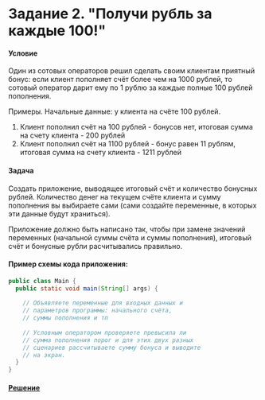 # Задание 2.  "Получи рубль за каждые 100!"

#### Условие
Один из сотовых операторов решил сделать своим клиентам приятный бонус: если клиент пополняет счёт более чем на 1000 рублей, то сотовый оператор дарит ему по 1 рублю за каждые полные 100 рублей пополнения.

Примеры. Начальные данные: у клиента на счёте 100 рублей.
1. Клиент пополнил счёт на 100 рублей - бонусов нет, итоговая сумма на счету клиента - 200 рублей
2. Клиент пополнил счёт на 1100 рублей - бонус равен 11 рублям, итоговая сумма на счету клиента - 1211 рублей

#### Задача
Создать приложение, выводящее итоговый счёт и количество бонусных рублей.
Количество денег на текущем счёте клиента и сумму пополнения вы выбираете сами (сами создайте переменные, в которых эти данные будут храниться).

Приложение должно быть написано так, чтобы при замене значений переменных (начальной суммы счёта и суммы пополнения), итоговый счёт и бонусные рубли расчитывались правильно.

#### Пример схемы кода приложения:

```java
public class Main {
  public static void main(String[] args) {
  
    // Объявляете переменные для входных данных и
    // параметров программы: начального счёта, 
    // суммы пополнения и тп
    
    // Условным оператором проверяете превысила ли
    // сумма пополнения порог и для этих двух разных
    // сценариев рассчитываете сумму бонуса и выводите
    // на экран.
  }
}
```
#### [Решение](https://github.com/ripodgor/Java_QA46_3.2/blob/41cfee8848ffff92fbb1be1a3a4b5815d3b1452a/src/Main.java)
